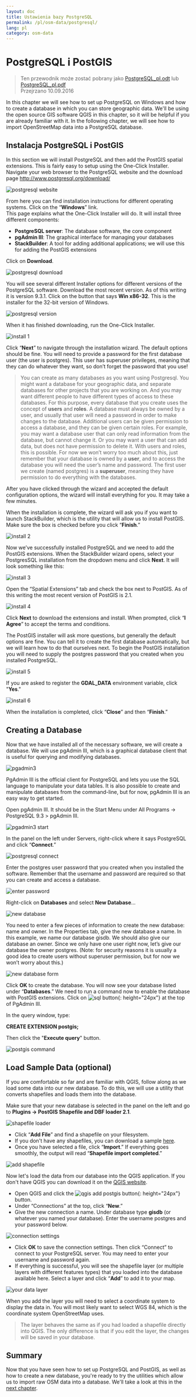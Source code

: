 ```yaml
---
layout: doc
title: Ustawienia bazy PostgreSQL
permalink: /pl/osm-data/postgresql/
lang: pl
category: osm-data
---
```


PostgreSQL i PostGIS
====================

> Ten przewodnik może zostać pobrany jako [PostgreSQL_pl.odt](/files/PostgreSQL_pl.odt) lub [PostgreSQL_pl.pdf](/files/PostgreSQL_pl.pdf)  
> Przejrzano 10.09.2016

In this chapter we will see how to set up PostgreSQL on Windows and how to create a database in which you can store geographic data. We'll be using the open source GIS software QGIS in this chapter, so it will be helpful if you are already familiar with it. In the following chapter, we will see how to import OpenStreetMap data into a PostgreSQL database.  

Instalacja PostgreSQL i PostGIS
----------------------------------

In this section we will install PostgreSQL and then add the PostGIS spatial extensions. This is fairly easy to setup using the One-Click Installer. Navigate your web browser to the PostgreSQL website and the download page <http://www.postgresql.org/download/>  

![postgresql website][]

From here you can find installation instructions for different operating systems.  Click on the “**Windows**” link.  
This page explains what the One-Click Installer will do.  It will install three different components:  

* **PostgreSQL server**:  The database software, the core component  
* **pgAdmin III**: The graphical interface for managing your databases  
* **StackBuilder**: A tool for adding additional applications; we will use this for adding the PostGIS extensions  

Click on **Download**.  

![postgresql download][]

You will see several different Installer options for different versions of the PostgreSQL software. Download the most recent version. As of this writing it is version 9.3.1. Click on the button that says **Win x86-32**.  This is the installer for the 32-bit version of Windows.  

![postgresql version][]

When it has finished downloading, run the One-Click Installer.  

![install 1][]

Click “**Next**” to navigate through the installation wizard.  The default options should be fine. You will need to provide a password for the first database user (the user is postgres).  This user has superuser privileges, meaning that they can do whatever they want, so don’t forget the password that you use!  

> You can create as many databases as you want using Postgresql.  You might want a database for your geographic data, and separate databases for other projects that you are working on. And you may want different people to have different types of access to these databases.  For this purpose, every database that you create uses the concept of **users** and **roles**.  A database must always be owned by a user, and usually that user will need a password in order to make changes to the database.  Additional users can be given permission to access a database, and they can be given certain roles.  For example, you may want a database user that can only read information from the database, but cannot change it.  Or you may want a user that can add data, but does not have permission to delete it.  With users and roles, this is possible.  For now we won’t worry too much about this, just remember that your database is owned by a **user**, and to access the database you will need the user’s name and password.  The first user we create (named postgres) is a **superuser**, meaning they have permission to do everything with the databases.  

After you have clicked through the wizard and accepted the default configuration options, the wizard will install everything for you.  It may take a few minutes.  

When the installation is complete, the wizard will ask you if you want to launch StackBuilder, which is the utility that will allow us to install PostGIS.  Make sure the box is checked before you click “**Finish**.”  

![install 2][]

Now we’ve successfully installed PostgreSQL and we need to add the PostGIS extensions. When the StackBuilder wizard opens, select your PostgresSQL installation from the dropdown menu and click **Next**.  It will look something like this:  

![install 3][]

Open the “Spatial Extensions” tab and check the box next to PostGIS. As of this writing the most recent version of PostGIS is 2.1.  

![install 4][]

Click **Next** to download the extensions and install.  When prompted, click “**I Agree**” to accept the terms and conditions.  

The PostGIS installer will ask more questions, but generally the default options are fine. You can tell it to create the first database automatically, but we will learn how to do that ourselves next. To begin the PostGIS installation you will need to supply the postgres password that you created when you installed PostgreSQL.  

![install 5][]

If you are asked to register the **GDAL_DATA** environment variable, click "**Yes**."  

![install 6][]

When the installation is completed, click “**Close**” and then “**Finish**.”  

Creating a Database
--------------------

Now that we have installed all of the necessary software, we will create a database. We will use pgAdmin III, which is a graphical database client that is useful for querying and modifying
databases.  

![pgadmin3][]

PgAdmin III is the official client for PostgreSQL and lets you use the SQL language to manipulate your data tables.  It is also possible to create and manipulate databases from the command-line, but for now, pgAdmin III is an easy way to get started.  

Open pgAdmin III.  It should be in the Start Menu under All Programs -> PostgreSQL 9.3 > pgAdmin III.  

![pgadmin3 start][]

In the panel on the left under Servers, right-click where it says PostgreSQL and click “**Connect**.”  

![postgresql connect][]

Enter the postgres user password that you created when you installed the software. Remember that the username and password are required so that you can create and access a database.  

![enter password][]

Right-click on **Databases** and select **New Database**...  

![new database][]

You need to enter a few pieces of information to create the new database: name and owner.  In the Properties tab, give the new database a name.  In this example, we name our database gisdb.  We should also give our database an owner.  Since we only have one user right now, let’s give our database the owner postgres.  (Note: for security reasons it is usually a good idea to create users without superuser permission, but for now we won’t worry about this.)  

![new database form][]

<!-- Under the Definition tab, keep the defaults, but next to Template select template_postgis.  This will create our database with the proper spatial columns. -->

Click **OK** to create the database.  You will now see your database listed under “**Databases**.” We need to run a command now to enable the database with PostGIS extensions. Click on ![sql button][]{: height="24px"} at the top of PgAdmin III.  



In the query window, type:  

**CREATE EXTENSION postgis;**  

Then click the "**Execute query**" button.  

![postgis command][]

Load Sample Data (optional)
---------------------------

If you are comfortable so far and are familiar with QGIS, follow along as we load some data into our new database. To do this, we will use a utility that converts shapefiles and loads them into the database.  

Make sure that your new database is selected in the panel on the left and go to **Plugins -> PostGIS Shapefile and DBF loader 2.1**.

![shapefile loader][]

-	Click “**Add File**” and find a shapefile on your filesystem.
-	If you don't have any shapefiles, you can download a sample [here](/files/buildings_sample.zip).
-	Once you have selected a file, click “**Import**.”  If everything goes smoothly, the output will read “**Shapefile import completed**.”

![add shapefile][]

Now let's load the data from our database into the QGIS application. If you don't have QGIS you can download it on the [QGIS website](http://www.qgis.org/site/forusers/download.html).  

-	Open QGIS and click the ![qgis add postgis button][]{: height="24px"} button.  
-	Under “Connections” at the top, click “**New**.”  
-	Give the new connection a name.  Under database type **gisdb** (or whatever you named your database). Enter the username postgres and your password below.  

![connection settings][]

-	Click **OK** to save the connection settings.  Then click “Connect” to connect to your PostgreSQL server.  You may need to enter your username and password again.  
-	If everything is successful, you will see the shapefile layer  (or multiple layers with different features types) that you loaded into the database available here.  Select a layer and click “**Add**” to add it to your map.  

![your data layer][]

When you add the layer you will need to select a coordinate system to display the data in.  You will most likely want to select WGS 84, which is the coordinate system OpenStreetMap uses.  

> The layer behaves the same as if you had loaded a shapefile directly into QGIS.  The only difference is that if you edit the layer, the changes will be saved in your database.  

Summary
-------

Now that you have seen how to set up PostgreSQL and PostGIS, as well as how to create a new database, you're ready to try the utilities which allow us to import raw OSM data into a database. We'll take a look at this in the [next chapter](/en/osm-data/osm2pgsql).  



[postgresql website]: /images/osm-data/postgresql-website.png
[postgresql download]: /images/osm-data/postgresql-download.png
[postgresql version]: /images/osm-data/postgresql-version.png
[install 1]: /images/osm-data/postgresql-install-1.png
[install 2]: /images/osm-data/postgresql-install-2.png
[install 3]: /images/osm-data/postgresql-install-3.png
[install 4]: /images/osm-data/postgresql-install-4.png
[install 5]: /images/osm-data/postgresql-install-5.png
[install 6]: /images/osm-data/postgresql-install-6.png
[pgadmin3]: /images/osm-data/pgadmin3.png
[pgadmin3 start]: /images/osm-data/pgadmin3-start.png
[postgresql connect]: /images/osm-data/postgresql-connect.png
[enter password]: /images/osm-data/enter-password.png
[new database]: /images/osm-data/new-database.png
[new database form]: /images/osm-data/new-database-form.png
[sql button]: /images/osm-data/sql-button.png
[postgis command]: /images/osm-data/postgis-command.png
[shapefile loader]: /images/osm-data/shapefile-loader.png
[add shapefile]: /images/osm-data/add-shapefile.png
[qgis add postgis button]: /images/osm-data/add-postgis-button.png
[connection settings]: /images/osm-data/connection-settings.png
[your data layer]: /images/osm-data/your-data-layer.png







